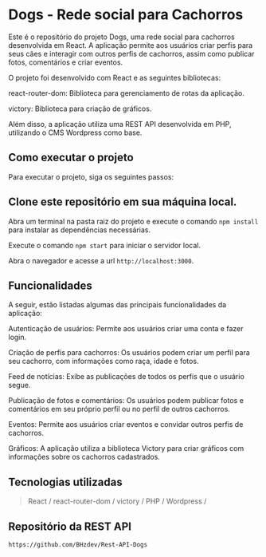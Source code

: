 # Dogs - Rede social para Cachorros

Este é o repositório do projeto Dogs, uma rede social para cachorros desenvolvida em React. A aplicação permite aos usuários criar perfis para seus cães e interagir com outros perfis de cachorros, assim como publicar fotos, comentários e criar eventos.

O projeto foi desenvolvido com React e as seguintes bibliotecas:

react-router-dom: Biblioteca para gerenciamento de rotas da aplicação.

victory: Biblioteca para criação de gráficos.

Além disso, a aplicação utiliza uma REST API desenvolvida em PHP, utilizando o CMS Wordpress como base.

## Como executar o projeto
Para executar o projeto, siga os seguintes passos:

## Clone este repositório em sua máquina local.

Abra um terminal na pasta raiz do projeto e execute o comando `npm install` para instalar as dependências necessárias.

Execute o comando `npm start` para iniciar o servidor local.

Abra o navegador e acesse a url `http://localhost:3000`.

## Funcionalidades
A seguir, estão listadas algumas das principais funcionalidades da aplicação:

Autenticação de usuários: Permite aos usuários criar uma conta e fazer login.

Criação de perfis para cachorros: Os usuários podem criar um perfil para seu cachorro, com informações como raça, idade e fotos.

Feed de notícias: Exibe as publicações de todos os perfis que o usuário segue.

Publicação de fotos e comentários: Os usuários podem publicar fotos e comentários em seu próprio perfil ou no perfil de outros cachorros.

Eventos: Permite aos usuários criar eventos e convidar outros perfis de cachorros.

Gráficos: A aplicação utiliza a biblioteca Victory para criar gráficos com informações sobre os cachorros cadastrados.

## Tecnologias utilizadas
> React /
> react-router-dom /
> victory / 
> PHP /
> Wordpress /

## Repositório da REST API
`https://github.com/BHzdev/Rest-API-Dogs`
